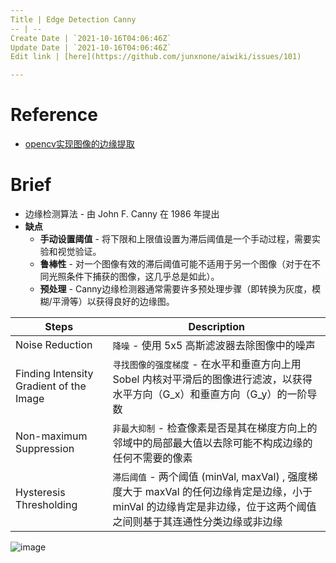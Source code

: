 ```yaml
---
Title | Edge Detection Canny
-- | --
Create Date | `2021-10-16T04:06:46Z`
Update Date | `2021-10-16T04:06:46Z`
Edit link | [here](https://github.com/junxnone/aiwiki/issues/101)

---
```

# Reference
- [opencv实现图像的边缘提取](https://blog.csdn.net/weixin_43900597/article/details/104793553)


# Brief
- 边缘检测算法 - 由 John F. Canny 在 1986 年提出
- **缺点**
  - **手动设置阈值** - 将下限和上限值设置为滞后阈值是一个手动过程，需要实验和视觉验证。
  - **鲁棒性** - 对一个图像有效的滞后阈值可能不适用于另一个图像（对于在不同光照条件下捕获的图像，这几乎总是如此）。
  - **预处理** - Canny边缘检测器通常需要许多预处理步骤（即转换为灰度，模糊/平滑等）以获得良好的边缘图。

Steps | Description
-- | --
Noise Reduction | `降噪`  - 使用 5x5 高斯滤波器去除图像中的噪声
Finding Intensity Gradient of the Image |  `寻找图像的强度梯度`  - 在水平和垂直方向上用 Sobel 内核对平滑后的图像进行滤波，以获得水平方向（G_x）和垂直方向（G_y）的一阶导数
Non-maximum Suppression | `非最大抑制` - 检查像素是否是其在梯度方向上的邻域中的局部最大值以去除可能不构成边缘的任何不需要的像素
Hysteresis Thresholding | `滞后阈值` - 两个阈值 (minVal, maxVal) , 强度梯度大于 maxVal 的任何边缘肯定是边缘，小于 minVal 的边缘肯定是非边缘，位于这两个阈值之间则基于其连通性分类边缘或非边缘

![image](https://user-images.githubusercontent.com/2216970/98219581-29aaba00-1f88-11eb-8371-2766fbc9a466.png)

